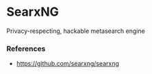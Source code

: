 # SearxNG
Privacy-respecting, hackable metasearch engine

### References
- https://github.com/searxng/searxng